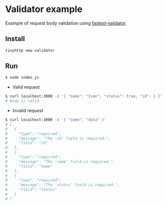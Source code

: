 # Validator example

Example of request body validation using [fastest-validator](https://github.com/icebob/fastest-validator).

## Install

```sh
tinyhttp new validator
```

## Run

```sh
$ node index.js
```

- Valid request

```sh
$ curl localhost:3000 -d '{ "name": "Ivan", "status": true, "id": 1 }'
# Body is valid
```

- Invalid request

```sh
$ curl localhost:3000 -d '{ "some": "data" }'
# [
#   {
#     "type": "required",
#     "message": "The 'id' field is required.",
#     "field": "id"
#   },
#   {
#     "type": "required",
#     "message": "The 'name' field is required.",
#     "field": "name"
#   },
#   {
#     "type": "required",
#     "message": "The 'status' field is required.",
#     "field": "status"
#   }
# ]
```
